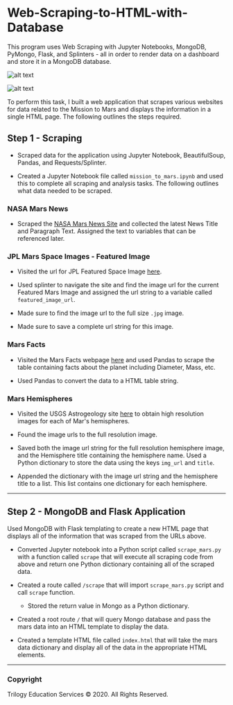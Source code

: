 

# Web-Scraping-to-HTML-with-Database
This program uses Web Scraping with Jupyter Notebooks, MongoDB, PyMongo, Flask, and Splinters - all in order to render data on a dashboard and store it in a MongoDB database.

![alt text](https://github.com/riggiobill/Web-Scraping-to-HTML-with-Database/blob/main/Screenshots/App%20Screenshot%201.png?raw=true)

![alt text](https://github.com/riggiobill/Web-Scraping-to-HTML-with-Database/blob/main/Screenshots/App%20Screenshot%202.png?raw=true)



To perform this task, I built a web application that scrapes various websites for data related to the Mission to Mars and displays the information in a single HTML page. The following outlines the steps required.



## Step 1 - Scraping

* Scraped data for the application using Jupyter Notebook, BeautifulSoup, Pandas, and Requests/Splinter.

* Created a Jupyter Notebook file called `mission_to_mars.ipynb` and used this to complete all scraping and analysis tasks. The following outlines what data needed to be scraped.


### NASA Mars News

* Scraped the [NASA Mars News Site](https://mars.nasa.gov/news/) and collected the latest News Title and Paragraph Text. Assigned the text to variables that can be referenced later.



### JPL Mars Space Images - Featured Image

* Visited the url for JPL Featured Space Image [here](https://www.jpl.nasa.gov/spaceimages/?search=&category=Mars).

* Used splinter to navigate the site and find the image url for the current Featured Mars Image and assigned the url string to a variable called `featured_image_url`.

* Made sure to find the image url to the full size `.jpg` image.

* Made sure to save a complete url string for this image.



### Mars Facts

* Visited the Mars Facts webpage [here](https://space-facts.com/mars/) and used Pandas to scrape the table containing facts about the planet including Diameter, Mass, etc.

* Used Pandas to convert the data to a HTML table string.
 

### Mars Hemispheres

* Visited the USGS Astrogeology site [here](https://astrogeology.usgs.gov/search/results?q=hemisphere+enhanced&k1=target&v1=Mars) to obtain high resolution images for each of Mar's hemispheres.

* Found the image urls to the full resolution image.

* Saved both the image url string for the full resolution hemisphere image, and the Hemisphere title containing the hemisphere name. Used a Python dictionary to store the data using the keys `img_url` and `title`.

* Appended the dictionary with the image url string and the hemisphere title to a list. This list contains one dictionary for each hemisphere.


- - -

## Step 2 - MongoDB and Flask Application

Used MongoDB with Flask templating to create a new HTML page that displays all of the information that was scraped from the URLs above.

* Converted Jupyter notebook into a Python script called `scrape_mars.py` with a function called `scrape` that will execute all scraping code from above and return one Python dictionary containing all of the scraped data.

* Created a route called `/scrape` that will import `scrape_mars.py` script and call `scrape` function.

  * Stored the return value in Mongo as a Python dictionary.

* Created a root route `/` that will query Mongo database and pass the mars data into an HTML template to display the data.

* Created a template HTML file called `index.html` that will take the mars data dictionary and display all of the data in the appropriate HTML elements.

- - -

### Copyright

Trilogy Education Services © 2020. All Rights Reserved.
